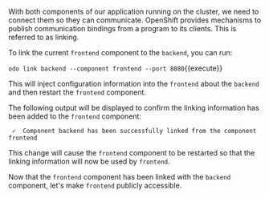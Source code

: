 With both components of our application running on the cluster, we need to connect them so they can communicate. OpenShift provides mechanisms to publish communication bindings from a program to its clients. This is referred to as linking.

To link the current `frontend` component to the `backend`, you can run:

`odo link backend --component frontend --port 8080`{{execute}}

This will inject configuration information into the `frontend` about the `backend` and then restart the `frontend` component.

The following output will be displayed to confirm the linking information has been added to the `frontend` component:

```
 ✓  Component backend has been successfully linked from the component frontend
```

This change will cause the `frontend` component to be restarted so that the linking information will now be used by `frontend`.

Now that the `frontend` component has been linked with the `backend` component, let's make `frontend` publicly accessible.
